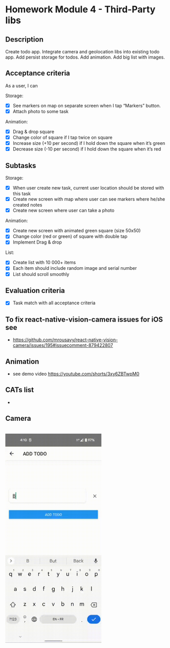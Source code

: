 # Homework Module 4 - Third-Party libs

## Description

Create todo app. Integrate camera and geolocation libs into existing todo app. Add persist storage for todos. Add animation. Add big list with images.

## Acceptance criteria

As a user, I can

Storage:
 - [x] See markers on map on separate screen when I tap “Markers” button.
 - [x] Attach photo to some task

Animation:
 - [x] Drag & drop square
 - [x] Change color of square if I tap twice on square
 - [x] Increase size (+10 per second) if I hold down the square when it’s green
 - [x] Decrease size (-10 per second) if I hold down the square when it’s red

## Subtasks
 
Storage:
 - [x] When user create new task, current user location should be stored with this task
 - [x] Create new screen with map where user can see markers where he/she created notes
 - [x] Create new screen where user can take a photo

Animation:
 - [x] Create new screen with animated green square (size 50x50)
 - [x] Change color (red or green) of square with double tap
 - [x] Implement Drag & drop 

List: 
 - [x] Create list with 10 000+ items
 - [x] Each item should include random image and serial number
 - [x] List should scroll smoothly

## Evaluation criteria

 - [x] Task match with all acceptance criteria

## To fix react-native-vision-camera issues for iOS see

- https://github.com/mrousavy/react-native-vision-camera/issues/195#issuecomment-879422807

## Animation 

- see demo video https://youtube.com/shorts/3xy6ZBTwpM0

## CATs list

- 

## Camera
</br>
<img alt="todo app" src="./img/app.gif" width="300">
